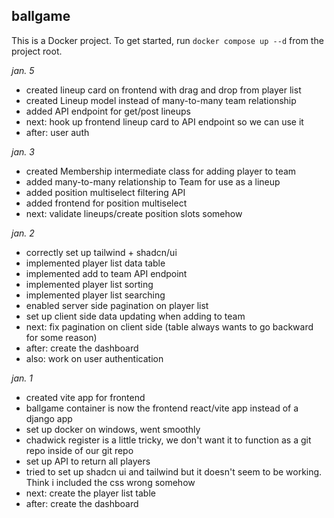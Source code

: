 ## ballgame

This is a Docker project. To get started, run `docker compose up --d` from the project root.

*jan. 5*
- created lineup card on frontend with drag and drop from player list
- created Lineup model instead of many-to-many team relationship
- added API endpoint for get/post lineups
- next: hook up frontend lineup card to API endpoint so we can use it
- after: user auth

*jan. 3*
- created Membership intermediate class for adding player to team
- added many-to-many relationship to Team for use as a lineup
- added position multiselect filtering API
- added frontend for position multiselect
- next: validate lineups/create position slots somehow

*jan. 2*
- correctly set up tailwind + shadcn/ui
- implemented player list data table
- implemented add to team API endpoint
- implemented player list sorting
- implemented player list searching
- enabled server side pagination on player list
- set up client side data updating when adding to team
- next: fix pagination on client side (table always wants to go backward for some reason)
- after: create the dashboard
- also: work on user authentication

*jan. 1*
- created vite app for frontend
- ballgame container is now the frontend react/vite app instead of a django app
- set up docker on windows, went smoothly
- chadwick register is a little tricky, we don't want it to function as a git repo inside of our git repo
- set up API to return all players
- tried to set up shadcn ui and tailwind but it doesn't seem to be working. Think i included the css wrong somehow
- next: create the player list table
- after: create the dashboard 